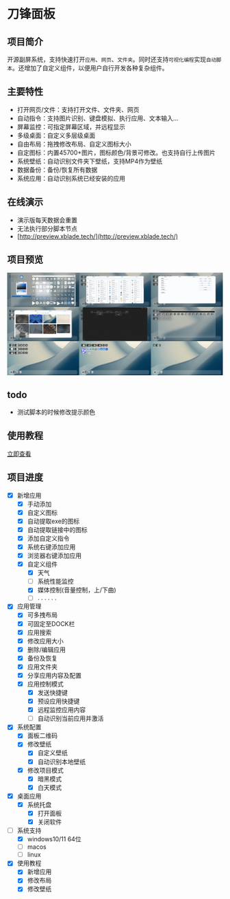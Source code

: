 # 刀锋面板
## 项目简介
开源副屏系统，支持快速打开```应用```、```网页```、```文件夹```。同时还支持```可视化编程```实现```自动脚本```。还增加了自定义组件，以便用户自行开发各种复杂组件。

## 主要特性
* 打开网页/文件：支持打开文件、文件夹、网页
* 自动指令：支持图片识别、键盘模拟、执行应用、文本输入...
* 屏幕监控：可指定屏幕区域，并远程显示
* 多级桌面：自定义多层级桌面
* 自由布局：拖拽修改布局、自定义图标大小
* 自定图标：内置45700+图片，图标颜色/背景可修改。也支持自行上传图片
* 系统壁纸：自动识别文件夹下壁纸，支持MP4作为壁纸
* 数据备份：备份/恢复所有数据
* 系统应用：自动识别系统已经安装的应用

## 在线演示
* 演示版每天数据会重置
* 无法执行部分脚本节点
* [http://preview.xblade.tech/](http://preview.xblade.tech/)


## 项目预览
![首页](./static/imgs/all_tiny.png)

## todo
* 测试脚本的时候修改提示颜色

## 使用教程

[立即查看](./guide.md)

## 项目进度
- [x] 新增应用
  - [x] 手动添加
  - [x] 自定义图标
  - [x] 自动提取exe的图标
  - [x] 自动提取链接中的图标
  - [x] 添加自定义指令
  - [x] 系统右键添加应用 
  - [x] 浏览器右键添加应用
  - [x] 自定义组件
    - [x] 天气
    - [ ] 系统性能监控
    - [x] 媒体控制(音量控制，上/下曲)
    - [ ] . . . . . .
- [x] 应用管理
  - [x] 可多拽布局
  - [x] 可固定至DOCK栏
  - [x] 应用搜索
  - [x] 修改应用大小
  - [x] 删除/编辑应用
  - [x] 备份及恢复
  - [x] 应用文件夹
  - [x] 分享应用内容及配置
  - [x] 应用控制模式
    - [x] 发送快捷键
    - [x] 预设应用快捷键
    - [x] 远程监控应用内容
    - [ ] 自动识别当前应用并激活
- [x] 系统配置
  - [x] 面板二维码
  - [x] 修改壁纸
    - [x] 自定义壁纸
    - [x] 自动识别本地壁纸 
  - [x] 修改项目模式
    - [x] 暗黑模式
    - [x] 白天模式
- [x] 桌面应用
  - [x] 系统托盘
    - [x] 打开面板
    - [x] 关闭软件
- [ ] 系统支持
  - [x] windows10/11 64位
  - [ ] macos
  - [ ] linux
- [x] 使用教程
  - [x] 新增应用
  - [x] 修改布局
  - [x] 修改壁纸